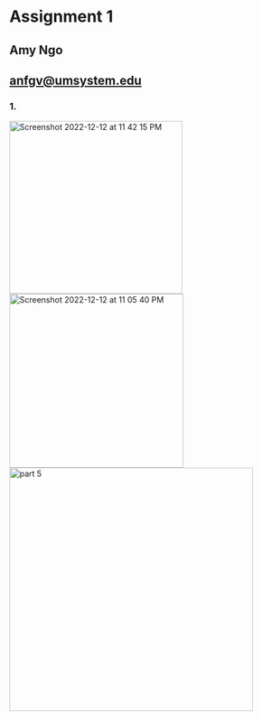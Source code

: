 # Assignment 1
## Amy Ngo
## anfgv@umsystem.edu

### 1. 

<img width="306" alt="Screenshot 2022-12-12 at 11 42 15 PM" src="https://user-images.githubusercontent.com/90883456/207237167-a98f9d86-e091-428b-9c4e-4b3a113c5437.png">

<img width="308" alt="Screenshot 2022-12-12 at 11 05 40 PM" src="https://user-images.githubusercontent.com/90883456/207237179-d4c6f14e-04f7-442d-9084-0a78711e6a72.png">

<img width="431" alt="part 5" src="https://user-images.githubusercontent.com/90883456/207237187-c4bc2b36-a0f6-4aca-b0fe-07356db171a6.png">
